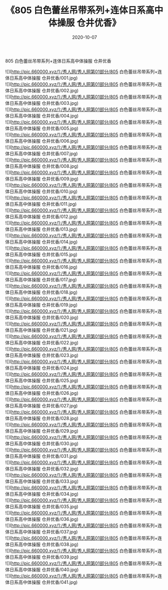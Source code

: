 ﻿---
layout: post
title:  《805 白色蕾丝吊带系列+连体日系高中体操服 仓井优香》
date:   2020-10-07
img: http://pic.660000.xyz/1:/秀人网/秀人网第01部分/805 白色蕾丝吊带系列+连体日系高中体操服 仓井优香/000.jpg
categories: [美女, 清纯, 唯美]
---

805 白色蕾丝吊带系列+连体日系高中体操服 仓井优香

  ![](http://pic.660000.xyz/1:/秀人网/秀人网第01部分/805 白色蕾丝吊带系列+连体日系高中体操服 仓井优香/001.jpg) <br> ![](http://pic.660000.xyz/1:/秀人网/秀人网第01部分/805 白色蕾丝吊带系列+连体日系高中体操服 仓井优香/002.jpg) <br> ![](http://pic.660000.xyz/1:/秀人网/秀人网第01部分/805 白色蕾丝吊带系列+连体日系高中体操服 仓井优香/003.jpg) <br> ![](http://pic.660000.xyz/1:/秀人网/秀人网第01部分/805 白色蕾丝吊带系列+连体日系高中体操服 仓井优香/004.jpg) <br> ![](http://pic.660000.xyz/1:/秀人网/秀人网第01部分/805 白色蕾丝吊带系列+连体日系高中体操服 仓井优香/005.jpg) <br> ![](http://pic.660000.xyz/1:/秀人网/秀人网第01部分/805 白色蕾丝吊带系列+连体日系高中体操服 仓井优香/006.jpg) <br> ![](http://pic.660000.xyz/1:/秀人网/秀人网第01部分/805 白色蕾丝吊带系列+连体日系高中体操服 仓井优香/007.jpg) <br> ![](http://pic.660000.xyz/1:/秀人网/秀人网第01部分/805 白色蕾丝吊带系列+连体日系高中体操服 仓井优香/008.jpg) <br> ![](http://pic.660000.xyz/1:/秀人网/秀人网第01部分/805 白色蕾丝吊带系列+连体日系高中体操服 仓井优香/009.jpg) <br> ![](http://pic.660000.xyz/1:/秀人网/秀人网第01部分/805 白色蕾丝吊带系列+连体日系高中体操服 仓井优香/010.jpg) <br> ![](http://pic.660000.xyz/1:/秀人网/秀人网第01部分/805 白色蕾丝吊带系列+连体日系高中体操服 仓井优香/011.jpg) <br> ![](http://pic.660000.xyz/1:/秀人网/秀人网第01部分/805 白色蕾丝吊带系列+连体日系高中体操服 仓井优香/012.jpg) <br> ![](http://pic.660000.xyz/1:/秀人网/秀人网第01部分/805 白色蕾丝吊带系列+连体日系高中体操服 仓井优香/013.jpg) <br> ![](http://pic.660000.xyz/1:/秀人网/秀人网第01部分/805 白色蕾丝吊带系列+连体日系高中体操服 仓井优香/014.jpg) <br> ![](http://pic.660000.xyz/1:/秀人网/秀人网第01部分/805 白色蕾丝吊带系列+连体日系高中体操服 仓井优香/015.jpg) <br> ![](http://pic.660000.xyz/1:/秀人网/秀人网第01部分/805 白色蕾丝吊带系列+连体日系高中体操服 仓井优香/016.jpg) <br> ![](http://pic.660000.xyz/1:/秀人网/秀人网第01部分/805 白色蕾丝吊带系列+连体日系高中体操服 仓井优香/017.jpg) <br> ![](http://pic.660000.xyz/1:/秀人网/秀人网第01部分/805 白色蕾丝吊带系列+连体日系高中体操服 仓井优香/018.jpg) <br> ![](http://pic.660000.xyz/1:/秀人网/秀人网第01部分/805 白色蕾丝吊带系列+连体日系高中体操服 仓井优香/019.jpg) <br> ![](http://pic.660000.xyz/1:/秀人网/秀人网第01部分/805 白色蕾丝吊带系列+连体日系高中体操服 仓井优香/020.jpg) <br> ![](http://pic.660000.xyz/1:/秀人网/秀人网第01部分/805 白色蕾丝吊带系列+连体日系高中体操服 仓井优香/021.jpg) <br> ![](http://pic.660000.xyz/1:/秀人网/秀人网第01部分/805 白色蕾丝吊带系列+连体日系高中体操服 仓井优香/022.jpg) <br> ![](http://pic.660000.xyz/1:/秀人网/秀人网第01部分/805 白色蕾丝吊带系列+连体日系高中体操服 仓井优香/023.jpg) <br> ![](http://pic.660000.xyz/1:/秀人网/秀人网第01部分/805 白色蕾丝吊带系列+连体日系高中体操服 仓井优香/024.jpg) <br> ![](http://pic.660000.xyz/1:/秀人网/秀人网第01部分/805 白色蕾丝吊带系列+连体日系高中体操服 仓井优香/025.jpg) <br> ![](http://pic.660000.xyz/1:/秀人网/秀人网第01部分/805 白色蕾丝吊带系列+连体日系高中体操服 仓井优香/026.jpg) <br> ![](http://pic.660000.xyz/1:/秀人网/秀人网第01部分/805 白色蕾丝吊带系列+连体日系高中体操服 仓井优香/027.jpg) <br> ![](http://pic.660000.xyz/1:/秀人网/秀人网第01部分/805 白色蕾丝吊带系列+连体日系高中体操服 仓井优香/028.jpg) <br> ![](http://pic.660000.xyz/1:/秀人网/秀人网第01部分/805 白色蕾丝吊带系列+连体日系高中体操服 仓井优香/029.jpg) <br> ![](http://pic.660000.xyz/1:/秀人网/秀人网第01部分/805 白色蕾丝吊带系列+连体日系高中体操服 仓井优香/030.jpg) <br> ![](http://pic.660000.xyz/1:/秀人网/秀人网第01部分/805 白色蕾丝吊带系列+连体日系高中体操服 仓井优香/031.jpg) <br> ![](http://pic.660000.xyz/1:/秀人网/秀人网第01部分/805 白色蕾丝吊带系列+连体日系高中体操服 仓井优香/032.jpg) <br> ![](http://pic.660000.xyz/1:/秀人网/秀人网第01部分/805 白色蕾丝吊带系列+连体日系高中体操服 仓井优香/033.jpg) <br> ![](http://pic.660000.xyz/1:/秀人网/秀人网第01部分/805 白色蕾丝吊带系列+连体日系高中体操服 仓井优香/034.jpg) <br> ![](http://pic.660000.xyz/1:/秀人网/秀人网第01部分/805 白色蕾丝吊带系列+连体日系高中体操服 仓井优香/035.jpg) <br> ![](http://pic.660000.xyz/1:/秀人网/秀人网第01部分/805 白色蕾丝吊带系列+连体日系高中体操服 仓井优香/036.jpg) <br> ![](http://pic.660000.xyz/1:/秀人网/秀人网第01部分/805 白色蕾丝吊带系列+连体日系高中体操服 仓井优香/037.jpg) <br> ![](http://pic.660000.xyz/1:/秀人网/秀人网第01部分/805 白色蕾丝吊带系列+连体日系高中体操服 仓井优香/038.jpg) <br> ![](http://pic.660000.xyz/1:/秀人网/秀人网第01部分/805 白色蕾丝吊带系列+连体日系高中体操服 仓井优香/039.jpg) <br> ![](http://pic.660000.xyz/1:/秀人网/秀人网第01部分/805 白色蕾丝吊带系列+连体日系高中体操服 仓井优香/040.jpg) <br> ![](http://pic.660000.xyz/1:/秀人网/秀人网第01部分/805 白色蕾丝吊带系列+连体日系高中体操服 仓井优香/041.jpg) <br>